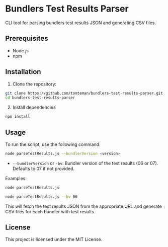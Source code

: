# Bundlers Test Results Parser

CLI tool for parsing bundlers test results JSON and generating CSV files.

## Prerequisites

- Node.js
- npm

## Installation

1. Clone the repository:

```sh
git clone https://github.com/tomteman/bundlers-test-results-parser.git
cd bundlers-test-results-parser
```

2. Install dependencies
```sh
npm install
```

## Usage

To run the script, use the following command:

```sh
node parseTestResults.js --bundlerVersion <version>
```

- `--bundlerVersion` or `-bv`: Bundler version of the test results (06 or 07). Defaults to 07 if not provided.

Examples:

```sh
node parseTestResults.js
```

```sh
node parseTestResults.js --bv 06
```

This will fetch the test results JSON from the appropriate URL and generate CSV files for each bundler with test results.

## License

This project is licensed under the MIT License.

